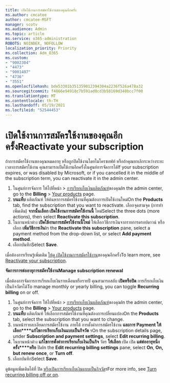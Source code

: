 ```yaml
---
title: เปิดใช้งานการสมัครใช้งานของคุณอีกครั้ง
ms.author: cmcatee
author: cmcatee-MSFT
manager: scotv
ms.audience: Admin
ms.topic: article
ms.service: o365-administration
ROBOTS: NOINDEX, NOFOLLOW
localization_priority: Priority
ms.collection: Adm_O365
ms.custom:
- "9002304"
- "4473"
- "9001497"
- "4736"
- "3551"
ms.openlocfilehash: bde53301b351359012394304a2236f526a478a32
ms.sourcegitcommit: f4866e94918c7b591ad0cd3b58169d340bcc7f00
ms.translationtype: MT
ms.contentlocale: th-TH
ms.lasthandoff: 05/19/2021
ms.locfileid: "52544453"
---
```

# <a name="reactivate-your-subscription"></a><span data-ttu-id="3b56a-102">เปิดใช้งานการสมัครใช้งานของคุณอีกครั้ง</span><span class="sxs-lookup"><span data-stu-id="3b56a-102">Reactivate your subscription</span></span>

<span data-ttu-id="3b56a-103">ถ้าการสมัครใช้งานของคุณหมดอายุ หรือถูกปิดใช้งานโดยไมโครซอฟท์ หรือถ้าคุณยกเลิกระหว่างระยะเวลาการสมัครใช้งาน คุณสามารถเปิดใช้งานอีกครั้งในศูนย์การจัดการได้</span><span class="sxs-lookup"><span data-stu-id="3b56a-103">If your subscription expires, or was disabled by Microsoft, or if you cancelled it in the middle of the subscription term, you can reactivate it in the admin center.</span></span>

1. <span data-ttu-id="3b56a-104">ในศูนย์การจัดการ ให้ไปที่หน้า  >  [การเรียกเก็บเงินผลิตภัณฑ์](https://go.microsoft.com/fwlink/p/?linkid=842054)ของคุณ</span><span class="sxs-lookup"><span data-stu-id="3b56a-104">In the admin center, go to the **Billing** > [Your products](https://go.microsoft.com/fwlink/p/?linkid=842054) page.</span></span>
2. <span data-ttu-id="3b56a-105">**บนแท็บ** ผลิตภัณฑ์ ให้ค้นหาการสมัครใช้งานที่คุณต้องการเปิดใช้งานใหม่</span><span class="sxs-lookup"><span data-stu-id="3b56a-105">On the **Products** tab, find the subscription that you want to reactivate.</span></span> <span data-ttu-id="3b56a-106">เลือกจุดสามจุด (การทําเพิ่มเติม) **จากนั้นเลือก เปิดใช้งานการสมัครใช้งานนี้** ใหม่</span><span class="sxs-lookup"><span data-stu-id="3b56a-106">Select the three dots (more actions), then select **Reactivate this subscription**.</span></span>
3. <span data-ttu-id="3b56a-107">ในบานหน้าต่าง **เปิดใช้งานการสมัครใช้งานนี้ใหม่** ให้เลือกวิธีการเงินจากรายการดรอปดาวน์ หรือเลือก **เพิ่มวิธีการเงิน**</span><span class="sxs-lookup"><span data-stu-id="3b56a-107">In the **Reactivate this subscription** pane, select a payment method from the drop-down list, or select **Add payment method**.</span></span>
4. <span data-ttu-id="3b56a-108">เลือกบันทึก</span><span class="sxs-lookup"><span data-stu-id="3b56a-108">Select **Save**.</span></span>

<span data-ttu-id="3b56a-109">เมื่อต้องการเรียนรู้เพิ่มเติม [ให้ดู เปิดใช้งานการสมัครใช้งาน](/microsoft-365/commerce/subscriptions/reactivate-your-subscription)ของคุณอีกครั้ง</span><span class="sxs-lookup"><span data-stu-id="3b56a-109">To learn more, see [Reactivate your subscription](/microsoft-365/commerce/subscriptions/reactivate-your-subscription).</span></span>

<span data-ttu-id="3b56a-110">**จัดการการต่ออายุการสมัครใช้งาน**</span><span class="sxs-lookup"><span data-stu-id="3b56a-110">**Manage subscription renewal**</span></span>

<span data-ttu-id="3b56a-111">เมื่อต้องการจัดการการเรียกเก็บเงินรายเดือนหรือรายปี คุณสามารถสลับ **เปิดหรือปิด** การเรียกเก็บเงินเป็นกิจวัตรได้</span><span class="sxs-lookup"><span data-stu-id="3b56a-111">To manage monthly or yearly billing, you can toggle **Recurring billing** on or off.</span></span>

1. <span data-ttu-id="3b56a-112">ในศูนย์การจัดการ ให้ไปที่หน้า  >  [การเรียกเก็บเงินผลิตภัณฑ์](https://go.microsoft.com/fwlink/p/?linkid=842054)ของคุณ</span><span class="sxs-lookup"><span data-stu-id="3b56a-112">In the admin center, go to the **Billing** > [Your products](https://go.microsoft.com/fwlink/p/?linkid=842054) page.</span></span>
2. <span data-ttu-id="3b56a-113">**บนแท็บ** ผลิตภัณฑ์ ให้เลือกการสมัครใช้งานที่คุณต้องการเปลี่ยนแปลง</span><span class="sxs-lookup"><span data-stu-id="3b56a-113">On the **Products** tab, select the subscription that you want to change.</span></span>
3. <span data-ttu-id="3b56a-114">บนหน้ารายละเอียดการสมัครใช้งาน ภายใต้ การตั้งค่าการสมัครใช้งาน **และการ Payment ให้เลือก\*\*\*\*แก้ไขการเรียกเก็บเงินแบบเป็นกิจวัต** ร</span><span class="sxs-lookup"><span data-stu-id="3b56a-114">On the subscription details page, under **Subscription and payment settings**, select **Edit recurring billing**.</span></span>
4. <span data-ttu-id="3b56a-115">ในบานหน้าต่าง **แก้ไขการตั้งค่าการเรียกเก็บเงินเป็นกิจ** วัตร **ให้เลือก** เปิด เปิด **แต่ต่ออายุหนึ่งครั้ง\*\*\*\*หรือ** ปิด</span><span class="sxs-lookup"><span data-stu-id="3b56a-115">In the **Edit recurring billing settings** pane, select **On**, **On, but renew once**, or **Turn off**.</span></span>
5. <span data-ttu-id="3b56a-116">เลือกบันทึก</span><span class="sxs-lookup"><span data-stu-id="3b56a-116">Select **Save**.</span></span>

<span data-ttu-id="3b56a-117">ดูข้อมูลเพิ่มเติมได้ที่ ปิด [หรือเปิดการเรียกเก็บเงินแบบเป็นกิจวัต](/microsoft-365/commerce/subscriptions/renew-your-subscription#turn-recurring-billing-off-or-on)ร</span><span class="sxs-lookup"><span data-stu-id="3b56a-117">For more info, see [Turn recurring billing off or on](/microsoft-365/commerce/subscriptions/renew-your-subscription#turn-recurring-billing-off-or-on).</span></span>